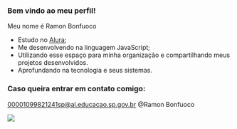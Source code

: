 ### Bem vindo ao meu perfil!

Meu nome é Ramon Bonfuoco

- Estudo no [Alura](https://www.alura.com.br);
- Me desenvolvendo na linguagem JavaScript;
- Utilizando esse espaço para minha organização e compartilhando meus projetos desenvolvidos.
- Aprofundando na tecnologia e seus sistemas.

### Caso queira entrar em contato comigo:
00001099821241sp@al.educacao.sp.gov.br
@Ramon Bonfuoco

![](https://media1.tenor.com/m/Qxj14bQYHjoAAAAC/dragon-ball-z-dbz.gif)
